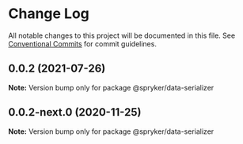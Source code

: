 # Change Log

All notable changes to this project will be documented in this file.
See [Conventional Commits](https://conventionalcommits.org) for commit guidelines.

## 0.0.2 (2021-07-26)

**Note:** Version bump only for package @spryker/data-serializer





## 0.0.2-next.0 (2020-11-25)

**Note:** Version bump only for package @spryker/data-serializer

